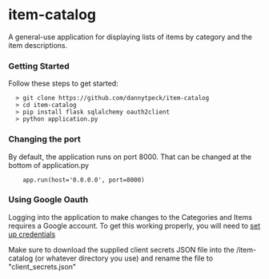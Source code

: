 # item-catalog
A general-use application for displaying lists of items by category
and the item descriptions.

### Getting Started

Follow these steps to get started:

```
  > git clone https://github.com/dannytpeck/item-catalog
  > cd item-catalog
  > pip install flask sqlalchemy oauth2client
  > python application.py
```

### Changing the port

By default, the application runs on port 8000. That can be changed
at the bottom of application.py

```
    app.run(host='0.0.0.0', port=8000)
```

### Using Google Oauth

Logging into the application to make changes to the Categories and
Items requires a Google account. To get this working properly, you
will need to [set up credentials](https://console.developers.google.com/apis/)

Make sure to download the supplied client secrets JSON file into
the /item-catalog (or whatever directory you use) and rename the
file to "client_secrets.json"
